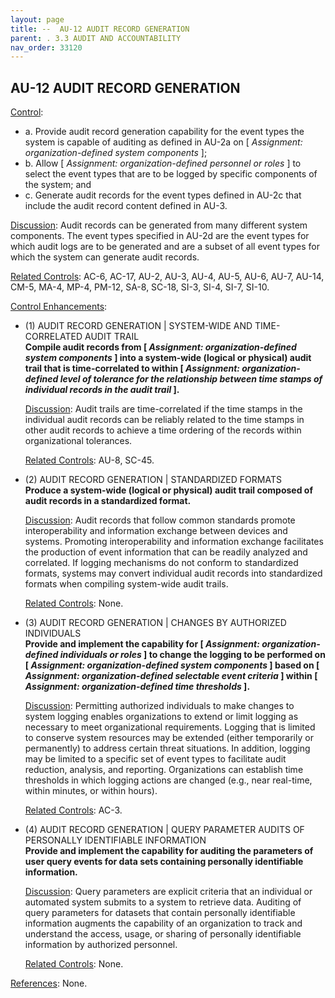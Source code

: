 ```yaml
---
layout: page
title: --  AU-12 AUDIT RECORD GENERATION 
parent: . 3.3 AUDIT AND ACCOUNTABILITY
nav_order: 33120 
---
```


## AU-12 AUDIT RECORD GENERATION

<ins>Control</ins>:

* a. Provide audit record generation capability for the event types the system is capable of auditing as defined in AU-2a on [ _Assignment: organization-defined system components_ ];
* b. Allow [ _Assignment: organization-defined personnel or roles_ ] to select the event types that are to be logged by specific components of the system; and
* c. Generate audit records for the event types defined in AU-2c that include the audit record content defined in AU-3.

<ins>Discussion</ins>: Audit records can be generated from many different system components. The event types specified in AU-2d are the event types for which audit logs are to be generated and are a subset of all event types for which the system can generate audit records.

<ins>Related Controls</ins>: AC-6, AC-17, AU-2, AU-3, AU-4, AU-5, AU-6, AU-7, AU-14, CM-5, MA-4, MP-4, PM-12, SA-8, SC-18, SI-3, SI-4, SI-7, SI-10.

<ins>Control Enhancements</ins>:

* (1) AUDIT RECORD GENERATION | SYSTEM-WIDE AND TIME-CORRELATED AUDIT TRAIL<br>
**Compile audit records from [ _Assignment: organization-defined system components_ ] into a system-wide (logical or physical) audit trail that is time-correlated to within [ _Assignment: organization-defined level of tolerance for the relationship between time stamps of individual records in the audit trail_ ].**

    <ins>Discussion</ins>: Audit trails are time-correlated if the time stamps in the individual audit records can be reliably related to the time stamps in other audit records to achieve a time ordering of the records within organizational tolerances.

    <ins>Related Controls</ins>: AU-8, SC-45.

* (2) AUDIT RECORD GENERATION | STANDARDIZED FORMATS<br>
**Produce a system-wide (logical or physical) audit trail composed of audit records in a standardized format.**

    <ins>Discussion</ins>: Audit records that follow common standards promote interoperability and information exchange between devices and systems. Promoting interoperability and information exchange facilitates the production of event information that can be readily analyzed and correlated. If logging mechanisms do not conform to standardized formats, systems may convert individual audit records into standardized formats when compiling system-wide audit trails.

    <ins>Related Controls</ins>: None.

* (3) AUDIT RECORD GENERATION | CHANGES BY AUTHORIZED INDIVIDUALS<br>
**Provide and implement the capability for [ _Assignment: organization-defined individuals or roles_ ] to change the logging to be performed on [ _Assignment: organization-defined system components_ ] based on [ _Assignment: organization-defined selectable event criteria_ ] within [ _Assignment: organization-defined time thresholds_ ].**

    <ins>Discussion</ins>: Permitting authorized individuals to make changes to system logging enables organizations to extend or limit logging as necessary to meet organizational requirements. Logging that is limited to conserve system resources may be extended (either temporarily or permanently) to address certain threat situations. In addition, logging may be limited to a specific set of event types to facilitate audit reduction, analysis, and reporting. Organizations can establish time thresholds in which logging actions are changed (e.g., near real-time, within minutes, or within hours).

    <ins>Related Controls</ins>: AC-3.

* (4) AUDIT RECORD GENERATION | QUERY PARAMETER AUDITS OF PERSONALLY IDENTIFIABLE INFORMATION<br>
**Provide and implement the capability for auditing the parameters of user query events for data sets containing personally identifiable information.**

    <ins>Discussion</ins>: Query parameters are explicit criteria that an individual or automated system submits to a system to retrieve data. Auditing of query parameters for datasets that contain personally identifiable information augments the capability of an organization to track and understand the access, usage, or sharing of personally identifiable information by authorized personnel.

    <ins>Related Controls</ins>: None.

<ins>References</ins>: None.
